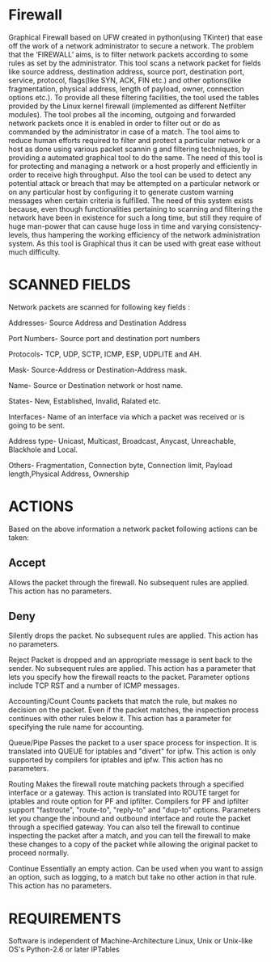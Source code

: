 Firewall
=========

Graphical Firewall based on UFW created in python(using TKinter) that ease off the work of a network administrator to secure a network. The problem that the ‘FIREWALL’ aims, is to filter network packets according to some rules as set by the administrator. This tool scans a network packet for fields like source address, destination address, source port, destination port, service, protocol, flags(like SYN, ACK, FIN etc.) and other options(like fragmentation, physical address, length of payload, owner, connection options etc.). To provide all these filtering  facilities, the tool used the tables provided by the Linux kernel firewall (implemented as different Netfilter modules). The tool probes all the incoming, outgoing and forwarded network packets once it is enabled  in order to filter out or do as commanded by the administrator in case of a match. The tool aims to reduce human efforts required to filter and protect a particular network or a host as done using various packet scannin g and filtering techniques, by providing a automated graphical tool to do the same.  The need of this tool is for protecting and managing a network or a  host properly and efficiently in order to receive high throughput. Also the tool can be used to detect any potential attack or breach that may be attempted on a particular network or on any particular host by configuring it to generate custom warning messages when certain criteria is fulfilled. The need of this system exists because, even though functionalities pertaining to scanning and filtering the network have been in existence for such a long time, but still they require of huge man-power that can cause huge loss in time and varying consistency-levels, thus hampering the working efficiency of the network administration system. As this tool is Graphical thus it can be used with great ease without much difficulty.


SCANNED FIELDS
=================

Network packets are scanned for following key fields :

Addresses- Source Address and Destination Address 

Port Numbers- Source port and destination port numbers

Protocols- TCP, UDP, SCTP, ICMP, ESP, UDPLITE and AH.

Mask- Source-Address or Destination-Address mask.

Name- Source or Destination network  or  host name.

States- New, Established, Invalid, Ralated etc.

Interfaces- Name  of  an interface via which a packet was received  or is going to be sent.

Address type- Unicast,  Multicast, Broadcast, Anycast,  Unreachable, Blackhole and Local.

Others- Fragmentation, Connection byte, Connection limit, Payload length,Physical Address, Ownership



ACTIONS
==========

Based on the  above information a network packet following actions can be taken:

Accept
------
Allows the packet through the firewall. No subsequent rules are applied. This action has no parameters.



Deny
------
   Silently drops the packet. No subsequent rules are applied. This action has no	parameters.



Reject
      	Packet is dropped and an appropriate message is sent back to the sender. No                                                                                  	subsequent rules are applied. This action has a parameter that lets you specify how 	the firewall reacts to the packet. Parameter options include TCP RST and a 	number of ICMP  messages.




Accounting/Count
     	Counts packets that match the rule, but makes no decision on the packet. Even if 	the packet matches, the inspection process continues with other rules below it. 	This action has a parameter for specifying the rule name for accounting.



Queue/Pipe
      	Passes the packet to a user space process for inspection. It is translated into 	QUEUE for iptables and "divert" for ipfw. This action is only supported by 	compilers for iptables and ipfw. This action has no parameters.
      



Routing
      	Makes the firewall route matching packets through a specified interface or a 	gateway. This action is translated into ROUTE target for iptables and route option 	for PF and ipfilter. Compilers for PF and ipfilter support "fastroute", "route-to", 	"reply-to" and "dup-to" options. Parameters let you change the inbound and 	outbound interface and route the packet through a specified gateway. You can also 	tell the firewall to continue inspecting the packet after a match, and you can tell 	the firewall to make these changes to a copy of the packet while allowing the 	original packet to proceed normally.



Continue
   	Essentially an empty action. Can be used when you want to assign an option, 	such as logging, to a match but take no other action in that rule. This action has no 	parameters.







REQUIREMENTS
===============

Software is independent of Machine-Architecture
Linux, Unix or Unix-like OS's
Python-2.6 or later
IPTables


